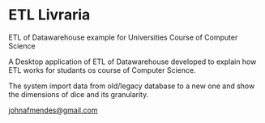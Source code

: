 # ETL Livraria
ETL of Datawarehouse example for Universities Course of Computer Science

A Desktop application of ETL of Datawarehouse developed to explain how ETL works for studants os course of Computer Science.

The system import data from old/legacy database to a new one and show the dimensions of dice and its granularity.

johnafmendes@gmail.com
